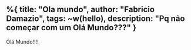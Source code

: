 %{
    title: "Ola mundo",
    author: "Fabricio Damazio",
    tags: ~w(hello),
    description: "Pq não começar com um Olá Mundo???"
}
---
Olá Mundo!!!!
